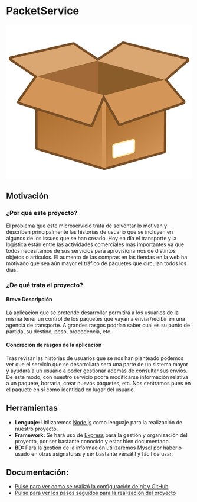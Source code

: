 # PacketService

![](/docs/images/box.png)

## Motivación

### ¿Por qué este proyecto?

El problema que este microservicio trata de solventar lo motivan y describen principalmente las historias de usuario que se incluyen en algunos de los issues que se han creado.
Hoy en día el transporte y la logística están entre las actividades comerciales más importantes ya que todos necesitamos de sus servicios para aprovisionarnos de distintos objetos o artículos. El aumento de las compras en las tiendas en la web ha motivado que sea aún mayor el tráfico de paquetes que circulan todos los días.

### ¿De qué trata el proyecto?

####  Breve Descripción
La aplicación que se pretende desarrollar permitirá a los usuarios de la misma tener un control de los paquetes que vayan a enviar/recibir en una agencia de transporte. A grandes rasgos podrían saber cual es su punto de partida, su destino, peso, procedencia, etc.

#### Concreción de rasgos de la aplicación
Tras revisar las historias de usuarios que se nos han planteado podemos ver que el servicio que se desarrollará será una parte de un sistema mayor y ayudará a un usuario a poder gestionar además de consultar sus envíos. De este modo, con nuestro servicio podrá modificarse información relativa a un paquete, borrarla, crear nuevos paquetes, etc. Nos centramos pues en el paquete en sí como identidad en lugar del usuario.

## Herramientas
-  **Lenguaje:** Utilizaremos [Node.js](https://nodejs.org/) como lenguaje para la realización de nuestro proyecto.
-  **Framework:** Se hará uso de [Express](https://expressjs.com/) para la gestión y organización del proyecto, por ser bastante conocido y estar bien documentado.
-  **BD:** Para la gestión de la información utilizaremos [Mysql](https://www.mysql.com/) por haberlo usado en otras asignaturas y ser bastante versátil y fácil de usar.

## Documentación:
- [Pulse para ver como se realizó la configuración de git y GitHub](docs/Configuración.md)
- [Pulse para ver los pasos seguidos para la realización del proyecto](docs/Steps.md)
